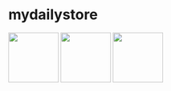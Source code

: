 # mydailystore

<img src="[https://your-image-url.type](https://github.com/user-attachments/assets/8e99186d-5ea6-4e63-8676-7b539081501d)" width="100" height="100">
<img src="[https://your-image-url.type](https://github.com/user-attachments/assets/2743f074-3dd3-49d5-be61-c4ee8e43a320)" width="100" height="100">
<img src="[https://your-image-url.type](https://github.com/user-attachments/assets/ff577a27-29af-408e-ab0c-e2a266c3d382)" width="100" height="100">
